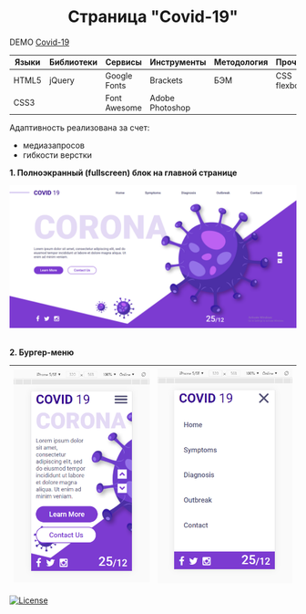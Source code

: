 <h1 align="center">Страница "Сovid-19"</h1>

DEMO [Сovid-19](https://zena86.github.io/covid-19/)

Языки    | Библиотеки |Сервисы     | Инструменты   |Методология|Прочие     |
---------|------------|------------|---------------|-----------|-----------|
HTML5    |jQuery      |Google Fonts|Brackets       |БЭМ        |CSS flexbox|
CSS3     |            |Font Awesome|Adobe Photoshop|           |           |


Адаптивность реализована за счет:
* медиазапросов
* гибкости верстки

**1. Полноэкранный (fullscreen) блок на главной странице**

![Screenshort 1](/images/imgreadme/screen-main.png)
&nbsp;

**2. Бургер-меню**

![Screenshort 1](/images/imgreadme/screen-mobile1.png)|![Screenshort 1](/images/imgreadme/screen-mobile2.png)
------------------------------------------------------|------------------------------------------------------


[![License](https://img.shields.io/badge/License-Apache%202.0-blue.svg)](https://opensource.org/licenses/Apache-2.0)
